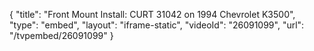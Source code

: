 {
    "title": "Front Mount Install: CURT 31042 on 1994 Chevrolet K3500",
    "type": "embed",
    "layout": "iframe-static",
    "videoId": "26091099",
    "url": "\/tvpembed\/26091099"
}